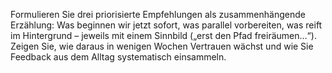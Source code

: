 Formulieren Sie drei priorisierte Empfehlungen als zusammenhängende Erzählung: 
Was beginnen wir jetzt sofort, was parallel vorbereiten, was reift im Hintergrund – jeweils mit einem Sinnbild („erst den Pfad freiräumen…“). 
Zeigen Sie, wie daraus in wenigen Wochen Vertrauen wächst und wie Sie Feedback aus dem Alltag systematisch einsammeln.
